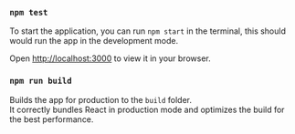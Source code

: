 ### `npm test`

To start the application, you can run `npm start` in the terminal, this should would run the app in the development mode.

Open [http://localhost:3000](http://localhost:3000) to view it in your browser.


### `npm run build`

Builds the app for production to the `build` folder.\
It correctly bundles React in production mode and optimizes the build for the best performance.
